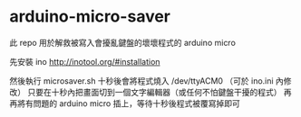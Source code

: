 # arduino-micro-saver
此 repo 用於解救被寫入會擾亂鍵盤的壞壞程式的 arduino micro

先安裝 ino
http://inotool.org/#installation

然後執行 microsaver.sh
十秒後會將程式燒入 /dev/ttyACM0 （可於 ino.ini 內修改）
只要在十秒內把畫面切到一個文字編輯器（或任何不怕鍵盤干擾的程式）
再再將有問題的 arduino micro 插上，等待十秒後程式被覆寫掉即可

